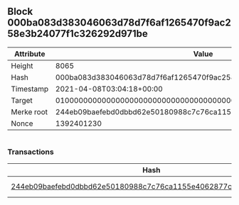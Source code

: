 ## Block 000ba083d383046063d78d7f6af1265470f9ac258e3b24077f1c326292d971be

Attribute | Value
--- | ---
Height | 8065
Hash | 000ba083d383046063d78d7f6af1265470f9ac258e3b24077f1c326292d971be
Timestamp | 2021-04-08T03:04:18+00:00
Target | 0100000000000000000000000000000000000000000000000000000000000000
Merke root | 244eb09baefebd0dbbd62e50180988c7c76ca1155e4062877c5328701abcfd2c
Nonce | 1392401230

```

```

### Transactions

Hash | Amount
--- | ---
[244eb09baefebd0dbbd62e50180988c7c76ca1155e4062877c5328701abcfd2c](244eb09baefebd0dbbd62e50180988c7c76ca1155e4062877c5328701abcfd2c.md) | 10.00000000 SKEPTI 
